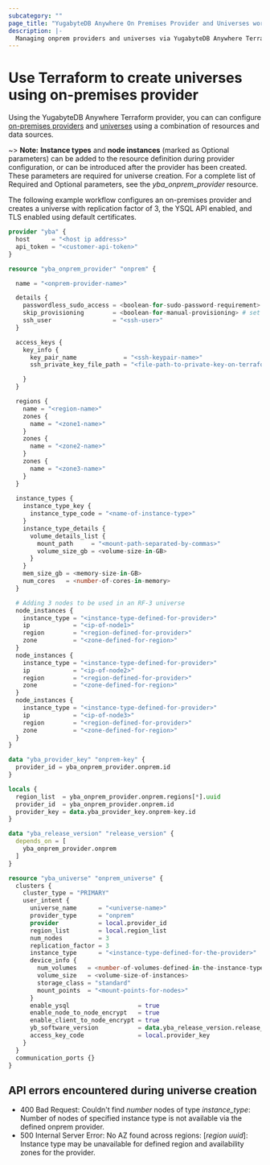 ```yaml
---
subcategory: ""
page_title: "YugabyteDB Anywhere On Premises Provider and Universes workflow in Terraform"
description: |-
  Managing onprem providers and universes via YugabyteDB Anywhere Terraform provider
---
```


# Use Terraform to create universes using on-premises provider

Using the YugabyteDB Anywhere Terraform provider, you can can configure [on-premises providers](https://docs.yugabyte.com/preview/yugabyte-platform/configure-yugabyte-platform/set-up-cloud-provider/on-premises/) and [universes](https://docs.yugabyte.com/preview/yugabyte-platform/create-deployments/) using a combination of resources and data sources.

~> **Note:** **Instance types** and **node instances** (marked as Optional parameters) can be added to the resource definition during provider configuration, or can be introduced after the provider has been created. These parameters are required for universe creation. For a complete list of Required and Optional parameters, see the *yba_onprem_provider* resource.

The following example workflow configures an on-premises provider and creates a universe with replication factor of 3, the YSQL API enabled, and TLS enabled using default certificates.

```terraform
provider "yba" {
  host      = "<host ip address>"
  api_token = "<customer-api-token>"
}

resource "yba_onprem_provider" "onprem" {

  name = "<onprem-provider-name>"

  details {
    passwordless_sudo_access = <boolean-for-sudo-password-requirement>
    skip_provisioning        = <boolean-for-manual-provisioning> # set true for manual provisioning
    ssh_user                 = "<ssh-user>"
  }

  access_keys {
    key_info {
      key_pair_name             = "<ssh-keypair-name>"
      ssh_private_key_file_path = "<file-path-to-private-key-on-terraform-system>"

    }
  }

  regions {
    name = "<region-name>"
    zones {
      name = "<zone1-name>"
    }
    zones {
      name = "<zone2-name>"
    }
    zones {
      name = "<zone3-name>"
    }
  }
  
  instance_types {
    instance_type_key {
      instance_type_code = "<name-of-instance-type>"
    }
    instance_type_details {
      volume_details_list {
        mount_path     = "<mount-path-separated-by-commas>"
        volume_size_gb = <volume-size-in-GB>
      }
    }
    mem_size_gb = <memory-size-in-GB>
    num_cores   = <number-of-cores-in-memory>
  }

  # Adding 3 nodes to be used in an RF-3 universe
  node_instances {
    instance_type = "<instance-type-defined-for-provider>"
    ip            = "<ip-of-node1>"
    region        = "<region-defined-for-provider>"
    zone          = "<zone-defined-for-region>"
  }
  node_instances {
    instance_type = "<instance-type-defined-for-provider>"
    ip            = "<ip-of-node2>"
    region        = "<region-defined-for-provider>"
    zone          = "<zone-defined-for-region>"
  }
  node_instances {
    instance_type = "<instance-type-defined-for-provider>"
    ip            = "<ip-of-node3>"
    region        = "<region-defined-for-provider>"
    zone          = "<zone-defined-for-region>"
  }
}

data "yba_provider_key" "onprem-key" {
  provider_id = yba_onprem_provider.onprem.id
}

locals {
  region_list  = yba_onprem_provider.onprem.regions[*].uuid
  provider_id  = yba_onprem_provider.onprem.id
  provider_key = data.yba_provider_key.onprem-key.id
}

data "yba_release_version" "release_version" {
  depends_on = [
    yba_onprem_provider.onprem
  ]
}

resource "yba_universe" "onprem_universe" {
  clusters {
    cluster_type = "PRIMARY"
    user_intent {
      universe_name      = "<universe-name>"
      provider_type      = "onprem"
      provider           = local.provider_id
      region_list        = local.region_list
      num_nodes          = 3
      replication_factor = 3
      instance_type      = "<instance-type-defined-for-the-provider>"
      device_info {
        num_volumes   = <number-of-volumes-defined-in-the-instance-type>
        volume_size   = <volume-size-of-instances>
        storage_class = "standard"
        mount_points  = "<mount-points-for-nodes>"
      }
      enable_ysql                   = true
      enable_node_to_node_encrypt   = true
      enable_client_to_node_encrypt = true
      yb_software_version           = data.yba_release_version.release_version.id
      access_key_code               = local.provider_key
    }
  }
  communication_ports {}
}
```

## API errors encountered during universe creation

- 400 Bad Request: Couldn't find *number* nodes of type *instance_type*: Number of nodes of specified instance type is not available via the defined onprem provider.
- 500 Internal Server Error: No AZ found across regions: [*region uuid*]: Instance type may be unavailable for defined region and availability zones for the provider.


